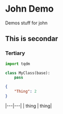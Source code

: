 # John Demo

Demos stuff for john

## This is secondar

### Tertiary

```python
import tqdm

class MyClass(base):
    pass
```

```JSON
{
    "Thing": 2
}
```

|---|---|
| thing | thing|

